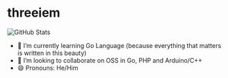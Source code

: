 # threeiem
![GitHub Stats](https://github-readme-stats.vercel.app/api?username=threeiem&count_private=true&show_icons=true&theme=react)

- 🌱 I’m currently learning Go Language (because everything that matters is written in this beauty)
- 👯 I’m looking to collaborate on OSS in Go, PHP and Arduino/C++
- 😄 Pronouns: He/Him
